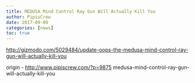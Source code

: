 ```yaml
---
title: MEDUSA Mind Control Ray Gun Will Actually Kill You
author: PipisCrew
date: 2017-09-09
categories: [news]
toc: true
---
```


http://gizmodo.com/5029484/update-oops-the-medusa-mind-control-ray-gun-will-actually-kill-you

origin - http://www.pipiscrew.com/?p=9875 medusa-mind-control-ray-gun-will-actually-kill-you